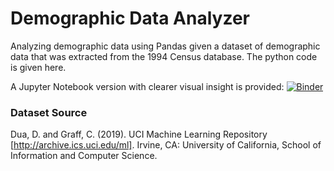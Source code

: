 # Demographic Data Analyzer

Analyzing demographic data using Pandas given a dataset of demographic data that was extracted from the 1994 Census database. The python code is given here. 

A Jupyter Notebook version with clearer visual insight is provided:   [![Binder](https://mybinder.org/badge_logo.svg)](https://mybinder.org/v2/gh/Sithlord-dev/demographic_data_analyzer/main)



### Dataset Source
Dua, D. and Graff, C. (2019). UCI Machine Learning Repository [http://archive.ics.uci.edu/ml]. Irvine, CA: University of California, School of Information and Computer Science.
